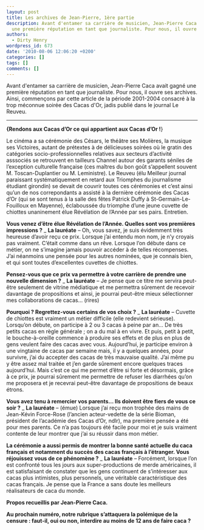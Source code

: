 ```yaml
---
layout: post
title: Les archives de Jean-Pierre, 1ère partie
description: Avant d'entamer sa carrière de musicien, Jean-Pierre Caca avait gagné
  une première réputation en tant que journaliste. Pour nous, il ouvre ses archives.
authors:
  - Dirty Henry
wordpress_id: 673
date: '2010-08-06 12:06:20 +0200'
categories: []
tags: []
comments: []
---
```

Avant d'entamer sa carrière de musicien, Jean-Pierre Caca avait gagné une première réputation en tant que journaliste. Pour nous, il ouvre ses archives. Ainsi, commençons par cette article de la période 2001-2004 consacré à la trop méconnue soirée des Cacas d'Or, jadis publié dans le journal Le Reuveu.

----

__{Rendons aux Cacas d’Or ce qui appartient aux Cacas d’Or !__}

Le cinéma a sa cérémonie des Césars, le théâtre ses Molières, la musique ses Victoires, autant de prétextes à de délicieuses soirées où le gratin des catégories socio-professionnelles relatives aux secteurs d’activité asssociés se retrouvent en tailleurs Channel autour des garants séniles de l’exception culturelle française (ces maîtres du bon goût s’appellent souvent M. Toscan-Duplantier ou M. Leministre). Le Reuveu (élu Meilleur journal paraissant systématiquement en retard aux Triomphes du journalisme étudiant girondin) se devait de couvrir toutes ces cérémonies et c’est ainsi qu’un de nos correpondants a assisté à la dernière cérémonie des Cacas d’Or (qui se sont tenus à la salle des fêtes Patrick Duffy à St-Germain-Le-Fouilloux en Mayenne), éclaboussée du triomphe d’une jeune cuvette de chiottes unaninement élue Révélation de l’Année par ses pairs. Entretien.

__Vous venez d’être élue Révélation de l’Année. Quelles sont vos premières impressions ?__
_ __La lauréate__ –  Oh, vous savez, je suis évidemment très heureuse d’avoir reçu ce prix. Lorsque j’ai entendu mon nom, je n’y croyais pas vraiment. C’était comme dans un rêve. Lorsque l’on débute dans ce métier, on ne s’imagine jamais pouvoir accéder à de telles récompenses. J’ai néanmoins une pensée pour les autres nominées, que je connais bien, et qui sont toutes d’excellentes cuvettes de chiottes. 

__Pensez-vous que ce prix va permettre à votre carrière de prendre une nouvelle dimension ?__
_ __La lauréate__ – Je pense que ce titre me servira peut-être seulement de vitrine médiatique et me permettra sûrement de recevoir davantage de propositions et ainsi, je pourrai peut-être mieux sélectionner mes collaborations de cacas… (rires)

__Pourquoi ? Regrettez-vous certains de vos choix ?__
_ __La lauréate__ – Cuvette de chiottes est vraiment un métier difficile (elle redevient sérieuse). Lorsqu’on débute, on participe à 2 ou 3 cacas à peine par an… De très petits cacas en règle générale ; on a du mal à en vivre. Et puis, petit à petit, le bouche-à-oreille commence à produire ses effets et de plus en plus de gens veulent faire des cacas avec vous. Aujourd’hui, je participe environ à une vingtaine de cacas par semaine mais, il y a quelques années, pour survivre, j’ai du accepter des cacas de très mauvaise qualité. J’ai même pu y être assez mal traitée et j’en garde sûrement encore quelques traces aujourd’hui. Mais c’est ce qui me permet d’être si forte et désormais, grâce à ce prix, je pourrai sûrement me permettre de refuser les diarrhées qu’on me proposera et je recevrai peut-être davantage de propositions de beaux étrons.

__Vous avez tenu à remercier vos parents… Ils doivent être fiers de vous ce soir ?__
_ __La lauréate__ – (émue) Lorsque j’ai reçu mon trophée des mains de Jean-Kévin Force-Rose (l’ancien acteur-vedette de la série Bioman, président de l’académie des Cacas d’Or, ndlr), ma première pensée a été pour mes parents. Ce n’a pas toujours été facile pour moi et je suis vraiment contente de leur montrer que j’ai su réussir dans mon métier. 

__La cérémonie a aussi permis de montrer la bonne santé actuelle du caca français et notamment du succès des cacas français à l’étranger. Vous réjouissez vous de ce phénomène ?__
_ __La lauréate__ – Forcément, lorsque l’on est confronté tous les jours aux super-productions de merde américaines, il est satisfaisant de constater que les gens continuent de s’intéresser aux cacas plus intimistes, plus personnels, une véritable caractéristique des cacas français. Je pense que la France a sans doute les meilleurs réalisateurs de caca du monde.

__Propos recueillis par Jean-Pierre Caca.__

__Au prochain numéro, notre rubrique s’attaquera la polémique de la censure : faut-il, oui ou non, interdire au moins de 12 ans de faire caca ?__
